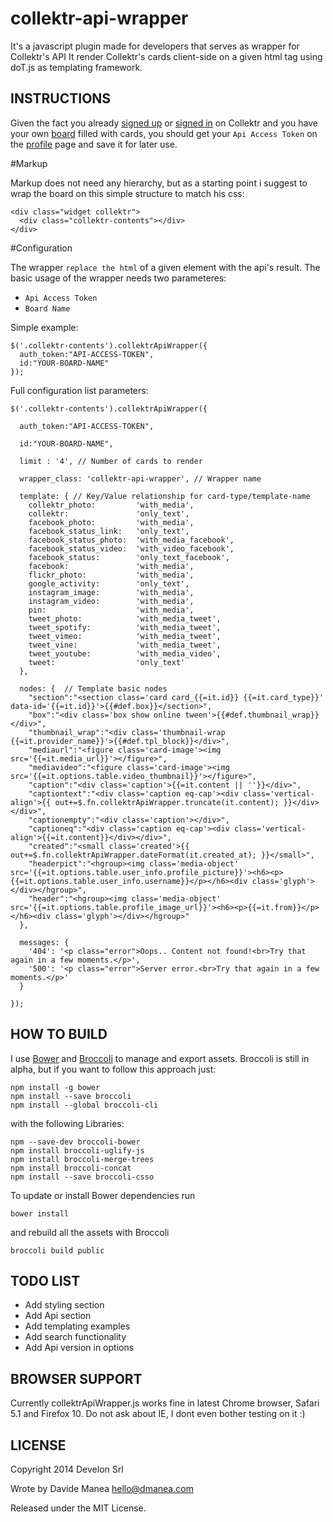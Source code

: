 collektr-api-wrapper
====================

It's a javascript plugin made for developers that serves as wrapper for Collektr's API
It render Collektr's cards client-side on a given html tag using doT.js as templating framework.


INSTRUCTIONS
---------------

Given the fact you already [signed up](http://collektr.com/users/sign_up) or [signed in](http://collektr.com/users/sign_in) on Collektr and you have your own [board](http://collektr.com/boards/new) filled with cards, you should get your `Api Access Token` on the [profile](http://collektr.com/users/edit) page and save it for later use.

#Markup

Markup does not need any hierarchy, but as a starting point i suggest to wrap the board on this simple structure to match his css:

    <div class="widget collektr">
      <div class="collektr-contents"></div>
    </div>

#Configuration

The wrapper `replace the html` of a given element with the api's result. The basic usage of the wrapper needs two parameteres:

* `Api Access Token`
* `Board Name`

Simple example:

    $('.collektr-contents').collektrApiWrapper({
      auth_token:"API-ACCESS-TOKEN",
      id:"YOUR-BOARD-NAME"
    });

Full configuration list parameters:

    $('.collektr-contents').collektrApiWrapper({

      auth_token:"API-ACCESS-TOKEN",

      id:"YOUR-BOARD-NAME",

      limit : '4', // Number of cards to render

      wrapper_class: 'collektr-api-wrapper', // Wrapper name

      template: { // Key/Value relationship for card-type/template-name
        collektr_photo:         'with_media',
        collektr:               'only_text',
        facebook_photo:         'with_media',
        facebook_status_link:   'only_text',
        facebook_status_photo:  'with_media_facebook',
        facebook_status_video:  'with_video_facebook',
        facebook_status:        'only_text_facebook',
        facebook:               'with_media',
        flickr_photo:           'with_media',
        google_activity:        'only_text',
        instagram_image:        'with_media',
        instagram_video:        'with_media',
        pin:                    'with_media',
        tweet_photo:            'with_media_tweet',
        tweet_spotify:          'with_media_tweet',
        tweet_vimeo:            'with_media_tweet',
        tweet_vine:             'with_media_tweet',
        tweet_youtube:          'with_media_video',
        tweet:                  'only_text'
      },

      nodes: {  // Template basic nodes
        "section":"<section class='card card_{{=it.id}} {{=it.card_type}}' data-id='{{=it.id}}'>{{#def.box}}</section>",
        "box":"<div class='box show online tween'>{{#def.thumbnail_wrap}}</div>",
        "thumbnail_wrap":"<div class='thumbnail-wrap {{=it.provider_name}}'>{{#def.tpl_block}}</div>",
        "mediaurl":"<figure class='card-image'><img src='{{=it.media_url}}'></figure>",
        "mediavideo":"<figure class='card-image'><img src='{{=it.options.table.video_thumbnail}}'></figure>",
        "caption":"<div class='caption'>{{=it.content || ''}}</div>",
        "captiontext":"<div class='caption eq-cap'><div class='vertical-align'>{{ out+=$.fn.collektrApiWrapper.truncate(it.content); }}</div></div>",
        "captionempty":"<div class='caption'></div>",
        "captioneq":"<div class='caption eq-cap'><div class='vertical-align'>{{=it.content}}</div></div>",
        "created":"<small class='created'>{{ out+=$.fn.collektrApiWrapper.dateFormat(it.created_at); }}</small>",
        "headerpict":"<hgroup><img class='media-object' src='{{=it.options.table.user_info.profile_picture}}'><h6><p>{{=it.options.table.user_info.username}}</p></h6><div class='glyph'></div></hgroup>",
        "header":"<hgroup><img class='media-object' src='{{=it.options.table.profile_image_url}}'><h6><p>{{=it.from}}</p></h6><div class='glyph'></div></hgroup>"
      },

      messages: {
        '404': '<p class="error">Oops.. Content not found!<br>Try that again in a few moments.</p>',
        '500': '<p class="error">Server error.<br>Try that again in a few moments.</p>'
      }

    });


HOW TO BUILD
------------

I use [Bower](http://bower.io/) and [Broccoli](https://github.com/joliss/broccoli) to manage and export assets. Broccoli is still in alpha, but if you want to follow this approach just:

    npm install -g bower
    npm install --save broccoli
    npm install --global broccoli-cli

with the following Libraries:

    npm --save-dev broccoli-bower
    npm install broccoli-uglify-js
    npm install broccoli-merge-trees
    npm install broccoli-concat
    npm install --save broccoli-csso

To update or install Bower dependencies run

    bower install

and rebuild all the assets with Broccoli

    broccoli build public


TODO LIST
---------

* Add styling section
* Add Api section
* Add templating examples
* Add search functionality
* Add Api version in options


BROWSER SUPPORT
---------------

Currently collektrApiWrapper.js works fine in latest Chrome browser, Safari 5.1 and Firefox 10.
Do not ask about IE, I dont even bother testing on it :)


LICENSE
-------

Copyright 2014 Develon Srl

Wrote by Davide Manea <hello@dmanea.com>

Released under the MIT License.

